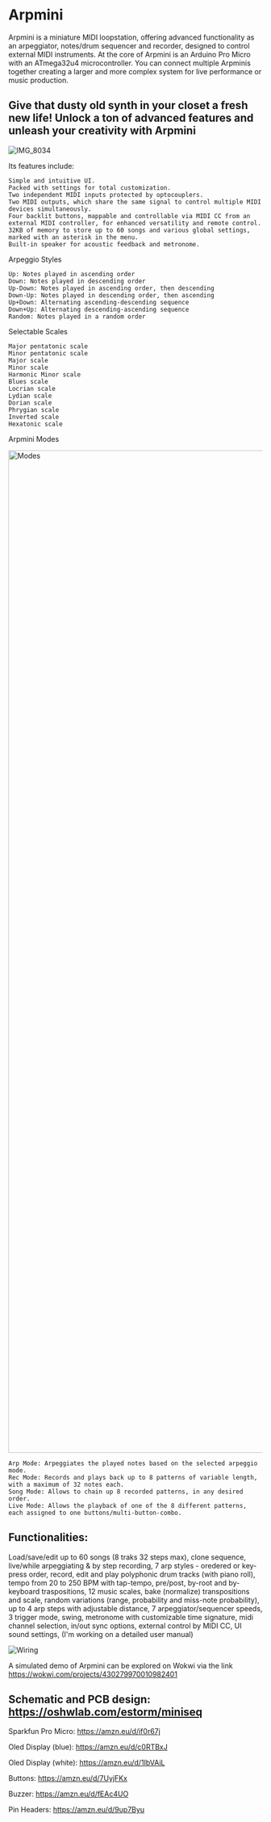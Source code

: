 # Arpmini

Arpmini is a miniature MIDI loopstation, offering advanced functionality as an arpeggiator, notes/drum sequencer and recorder, designed to control external MIDI instruments.
At the core of Arpmini is an Arduino Pro Micro with an ATmega32u4 microcontroller.
You can connect multiple Arpminis together creating a larger and more complex system for live performance or music production.

## Give that dusty old synth in your closet a fresh new life! Unlock a ton of advanced features and unleash your creativity with Arpmini

![IMG_8034](https://github.com/user-attachments/assets/a7da8271-f115-4ae6-a1e0-6f077bf8540f)

Its features include:

    Simple and intuitive UI.
    Packed with settings for total customization.
    Two independent MIDI inputs protected by optocouplers.
    Two MIDI outputs, which share the same signal to control multiple MIDI devices simultaneously.
    Four backlit buttons, mappable and controllable via MIDI CC from an external MIDI controller, for enhanced versatility and remote control.
    32KB of memory to store up to 60 songs and various global settings, marked with an asterisk in the menu.
    Built-in speaker for acoustic feedback and metronome.

Arpeggio Styles

    Up: Notes played in ascending order
    Down: Notes played in descending order
    Up-Down: Notes played in ascending order, then descending
    Down-Up: Notes played in descending order, then ascending
    Up+Down: Alternating ascending-descending sequence
    Down+Up: Alternating descending-ascending sequence
    Random: Notes played in a random order

Selectable Scales

    Major pentatonic scale
    Minor pentatonic scale
    Major scale
    Minor scale
    Harmonic Minor scale
    Blues scale
    Locrian scale
    Lydian scale
    Dorian scale
    Phrygian scale
    Inverted scale
    Hexatonic scale

Arpmini Modes

<img width="1985" height="1986" alt="Modes" src="https://github.com/user-attachments/assets/2d0461d1-6c39-44a0-93d7-e996d8ff35f7" />

    Arp Mode: Arpeggiates the played notes based on the selected arpeggio mode.
    Rec Mode: Records and plays back up to 8 patterns of variable length, with a maximum of 32 notes each.
    Song Mode: Allows to chain up 8 recorded patterns, in any desired order.
    Live Mode: Allows the playback of one of the 8 different patterns, each assigned to one buttons/multi-button-combo.
        
## Functionalities:

Load/save/edit up to 60 songs (8 traks 32 steps max), clone sequence, live/while arpeggiating & by step recording, 7 arp styles - oredered or key-press order, record, edit and play polyphonic drum tracks (with piano roll), tempo from 20 to 250 BPM with tap-tempo, pre/post, by-root and by-keyboard traspositions, 12 music scales, bake (normalize) transpositions and scale, random variations (range, probability and miss-note probability), up to 4 arp steps with adjustable distance, 7 arpeggiator/sequencer speeds, 3 trigger mode, swing, metronome with customizable time signature, midi channel selection, in/out sync options, external control by MIDI CC, UI sound settings, 
(I'm working on a detailed user manual)

![Wiring](https://github.com/user-attachments/assets/d4ef5a1f-47d1-4e6a-9500-db48eb0f6fc2)

A simulated demo of Arpmini can be explored on Wokwi via the link https://wokwi.com/projects/430279970010982401

## Schematic and PCB design: https://oshwlab.com/estorm/miniseq

Sparkfun Pro Micro: https://amzn.eu/d/if0r67j

Oled Display (blue): https://amzn.eu/d/c0RTBxJ

Oled Display (white): https://amzn.eu/d/1IbVAiL

Buttons: https://amzn.eu/d/7UyjFKx

Buzzer: https://amzn.eu/d/fEAc4UO

Pin Headers: https://amzn.eu/d/9up7Byu

